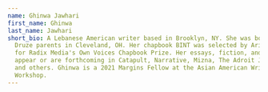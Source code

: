 ```yaml
---
name: Ghinwa Jawhari
first_name: Ghinwa
last_name: Jawhari
short_bio: A Lebanese American writer based in Brooklyn, NY. She was born to
  Druze parents in Cleveland, OH. Her chapbook BINT was selected by Aria Aber
  for Radix Media's Own Voices Chapbook Prize. Her essays, fiction, and poetry
  appear or are forthcoming in Catapult, Narrative, Mizna, The Adroit Journal,
  and others. Ghinwa is a 2021 Margins Fellow at the Asian American Writers’
  Workshop.
---
```

